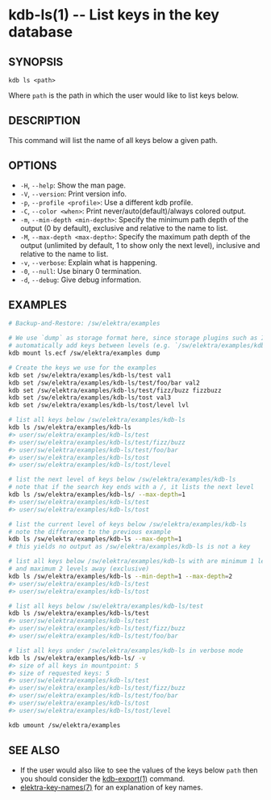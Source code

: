kdb-ls(1) -- List keys in the key database
================================

## SYNOPSIS

`kdb ls <path>`

Where `path` is the path in which the user would like to list keys below.

## DESCRIPTION

This command will list the name of all keys below a given path.

## OPTIONS

- `-H`, `--help`:
  Show the man page.
- `-V`, `--version`:
  Print version info.
- `-p`, `--profile <profile>`:
  Use a different kdb profile.
- `-C`, `--color <when>`:
  Print never/auto(default)/always colored output.
- `-m`, `--min-depth <min-depth>`:
  Specify the minimum path depth of the output (0 by default), exclusive
  and relative to the name to list.
- `-M`, `--max-depth <max-depth>`:
  Specify the maximum path depth of the output (unlimited by default, 1
  to show only the next level), inclusive and relative to the name to list.
- `-v`, `--verbose`:
  Explain what is happening.
- `-0`, `--null`:
  Use binary 0 termination.
- `-d`, `--debug`:
  Give debug information.

## EXAMPLES

```sh
# Backup-and-Restore: /sw/elektra/examples

# We use `dump` as storage format here, since storage plugins such as INI
# automatically add keys between levels (e.g. `/sw/elektra/examples/kdb-ls/test/foo`).
kdb mount ls.ecf /sw/elektra/examples dump

# Create the keys we use for the examples
kdb set /sw/elektra/examples/kdb-ls/test val1
kdb set /sw/elektra/examples/kdb-ls/test/foo/bar val2
kdb set /sw/elektra/examples/kdb-ls/test/fizz/buzz fizzbuzz
kdb set /sw/elektra/examples/kdb-ls/tost val3
kdb set /sw/elektra/examples/kdb-ls/tost/level lvl

# list all keys below /sw/elektra/examples/kdb-ls
kdb ls /sw/elektra/examples/kdb-ls
#> user/sw/elektra/examples/kdb-ls/test
#> user/sw/elektra/examples/kdb-ls/test/fizz/buzz
#> user/sw/elektra/examples/kdb-ls/test/foo/bar
#> user/sw/elektra/examples/kdb-ls/tost
#> user/sw/elektra/examples/kdb-ls/tost/level

# list the next level of keys below /sw/elektra/examples/kdb-ls
# note that if the search key ends with a /, it lists the next level
kdb ls /sw/elektra/examples/kdb-ls/ --max-depth=1
#> user/sw/elektra/examples/kdb-ls/test
#> user/sw/elektra/examples/kdb-ls/tost

# list the current level of keys below /sw/elektra/examples/kdb-ls
# note the difference to the previous example
kdb ls /sw/elektra/examples/kdb-ls --max-depth=1
# this yields no output as /sw/elektra/examples/kdb-ls is not a key

# list all keys below /sw/elektra/examples/kdb-ls with are minimum 1 level (inclusive) away from that key
# and maximum 2 levels away (exclusive)
kdb ls /sw/elektra/examples/kdb-ls --min-depth=1 --max-depth=2
#> user/sw/elektra/examples/kdb-ls/test
#> user/sw/elektra/examples/kdb-ls/tost

# list all keys below /sw/elektra/examples/kdb-ls/test
kdb ls /sw/elektra/examples/kdb-ls/test
#> user/sw/elektra/examples/kdb-ls/test
#> user/sw/elektra/examples/kdb-ls/test/fizz/buzz
#> user/sw/elektra/examples/kdb-ls/test/foo/bar

# list all keys under /sw/elektra/examples/kdb-ls in verbose mode
kdb ls /sw/elektra/examples/kdb-ls/ -v
#> size of all keys in mountpoint: 5
#> size of requested keys: 5
#> user/sw/elektra/examples/kdb-ls/test
#> user/sw/elektra/examples/kdb-ls/test/fizz/buzz
#> user/sw/elektra/examples/kdb-ls/test/foo/bar
#> user/sw/elektra/examples/kdb-ls/tost
#> user/sw/elektra/examples/kdb-ls/tost/level

kdb umount /sw/elektra/examples
```

## SEE ALSO

- If the user would also like to see the values of the keys below `path` then you should
consider the [kdb-export(1)](kdb-export.md) command.
- [elektra-key-names(7)](elektra-key-names.md) for an explanation of key names.
